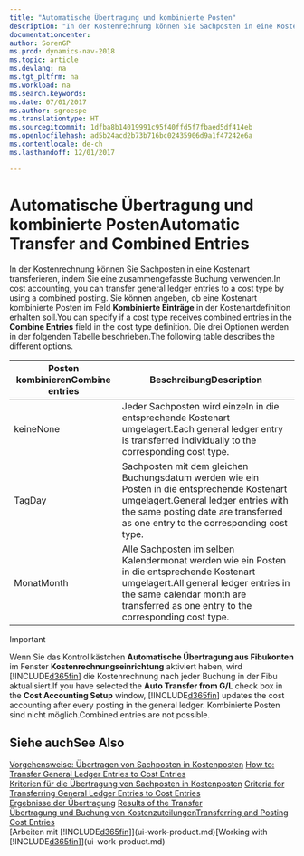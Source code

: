 ```yaml
---
title: "Automatische Übertragung und kombinierte Posten"
description: "In der Kostenrechnung können Sie Sachposten in eine Kostenart transferieren, indem Sie eine zusammengefasste Buchung verwenden. Sie können angeben, ob eine Kostenart kombinierte Posten im Feld **Kombinierte Einträge** in der Kostenartdefinition erhalten soll. Die drei Optionen werden in der folgenden Tabelle beschrieben."
documentationcenter: 
author: SorenGP
ms.prod: dynamics-nav-2018
ms.topic: article
ms.devlang: na
ms.tgt_pltfrm: na
ms.workload: na
ms.search.keywords: 
ms.date: 07/01/2017
ms.author: sgroespe
ms.translationtype: HT
ms.sourcegitcommit: 1dfba8b14019991c95f40ffd5f7fbaed5df414eb
ms.openlocfilehash: ad5b24acd2b73b716bc02435906d9a1f47242e6a
ms.contentlocale: de-ch
ms.lasthandoff: 12/01/2017

---
```

# <a name="automatic-transfer-and-combined-entries"></a><span data-ttu-id="de38d-105">Automatische Übertragung und kombinierte Posten</span><span class="sxs-lookup"><span data-stu-id="de38d-105">Automatic Transfer and Combined Entries</span></span>
<span data-ttu-id="de38d-106">In der Kostenrechnung können Sie Sachposten in eine Kostenart transferieren, indem Sie eine zusammengefasste Buchung verwenden.</span><span class="sxs-lookup"><span data-stu-id="de38d-106">In cost accounting, you can transfer general ledger entries to a cost type by using a combined posting.</span></span> <span data-ttu-id="de38d-107">Sie können angeben, ob eine Kostenart kombinierte Posten im Feld **Kombinierte Einträge** in der Kostenartdefinition erhalten soll.</span><span class="sxs-lookup"><span data-stu-id="de38d-107">You can specify if a cost type receives combined entries in the **Combine Entries** field in the cost type definition.</span></span> <span data-ttu-id="de38d-108">Die drei Optionen werden in der folgenden Tabelle beschrieben.</span><span class="sxs-lookup"><span data-stu-id="de38d-108">The following table describes the different options.</span></span>  

|<span data-ttu-id="de38d-109">Posten kombinieren</span><span class="sxs-lookup"><span data-stu-id="de38d-109">Combine entries</span></span>|<span data-ttu-id="de38d-110">Beschreibung</span><span class="sxs-lookup"><span data-stu-id="de38d-110">Description</span></span>|  
|---------------------|-----------------|  
|<span data-ttu-id="de38d-111">keine</span><span class="sxs-lookup"><span data-stu-id="de38d-111">None</span></span>|<span data-ttu-id="de38d-112">Jeder Sachposten wird einzeln in die entsprechende Kostenart umgelagert.</span><span class="sxs-lookup"><span data-stu-id="de38d-112">Each general ledger entry is transferred individually to the corresponding cost type.</span></span>|  
|<span data-ttu-id="de38d-113">Tag</span><span class="sxs-lookup"><span data-stu-id="de38d-113">Day</span></span>|<span data-ttu-id="de38d-114">Sachposten mit dem gleichen Buchungsdatum werden wie ein Posten in die entsprechende Kostenart umgelagert.</span><span class="sxs-lookup"><span data-stu-id="de38d-114">General ledger entries with the same posting date are transferred as one entry to the corresponding cost type.</span></span>|  
|<span data-ttu-id="de38d-115">Monat</span><span class="sxs-lookup"><span data-stu-id="de38d-115">Month</span></span>|<span data-ttu-id="de38d-116">Alle Sachposten im selben Kalendermonat werden wie ein Posten in die entsprechende Kostenart umgelagert.</span><span class="sxs-lookup"><span data-stu-id="de38d-116">All general ledger entries in the same calendar month are transferred as one entry to the corresponding cost type.</span></span>|  

> [!IMPORTANT]  
>  <span data-ttu-id="de38d-117">Wenn Sie das Kontrollkästchen **Automatische Übertragung aus Fibukonten** im Fenster **Kostenrechnungseinrichtung** aktiviert haben, wird [!INCLUDE[d365fin](includes/d365fin_md.md)] die Kostenrechnung nach jeder Buchung in der Fibu aktualisiert.</span><span class="sxs-lookup"><span data-stu-id="de38d-117">If you have selected the **Auto Transfer from G/L** check box in the **Cost Accounting Setup** window, [!INCLUDE[d365fin](includes/d365fin_md.md)] updates the cost accounting after every posting in the general ledger.</span></span> <span data-ttu-id="de38d-118">Kombinierte Posten sind nicht möglich.</span><span class="sxs-lookup"><span data-stu-id="de38d-118">Combined entries are not possible.</span></span>  

## <a name="see-also"></a><span data-ttu-id="de38d-119">Siehe auch</span><span class="sxs-lookup"><span data-stu-id="de38d-119">See Also</span></span>  
 <span data-ttu-id="de38d-120">[Vorgehensweise: Übertragen von Sachposten in Kostenposten](finance-how-to-transfer-general-ledger-entries-to-cost-entries.md) </span><span class="sxs-lookup"><span data-stu-id="de38d-120">[How to: Transfer General Ledger Entries to Cost Entries](finance-how-to-transfer-general-ledger-entries-to-cost-entries.md) </span></span>  
 <span data-ttu-id="de38d-121">[Kriterien für die Übertragung von Sachposten in Kostenposten](finance-criteria-for-transferring-general-ledger-entries-to-cost-entries.md) </span><span class="sxs-lookup"><span data-stu-id="de38d-121">[Criteria for Transferring General Ledger Entries to Cost Entries](finance-criteria-for-transferring-general-ledger-entries-to-cost-entries.md) </span></span>  
 <span data-ttu-id="de38d-122">[Ergebnisse der Übertragung](finance-results-of-the-transfer.md) </span><span class="sxs-lookup"><span data-stu-id="de38d-122">[Results of the Transfer](finance-results-of-the-transfer.md) </span></span>  
 [<span data-ttu-id="de38d-123">Übertragung und Buchung von Kostenzuteilungen</span><span class="sxs-lookup"><span data-stu-id="de38d-123">Transferring and Posting Cost Entries</span></span>](finance-transfer-and-post-cost-entries.md)  
 <span data-ttu-id="de38d-124">[Arbeiten mit [!INCLUDE[d365fin](includes/d365fin_md.md)]](ui-work-product.md)</span><span class="sxs-lookup"><span data-stu-id="de38d-124">[Working with [!INCLUDE[d365fin](includes/d365fin_md.md)]](ui-work-product.md)</span></span>

